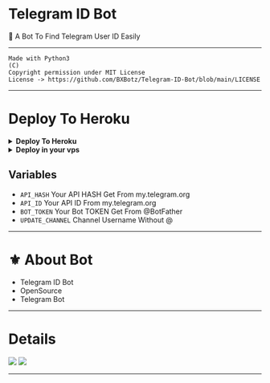 # Telegram ID Bot

🤖 A Bot To Find Telegram User ID Easily

---

```
Made with Python3
(C)
Copyright permission under MIT License
License -> https://github.com/BXBotz/Telegram-ID-Bot/blob/main/LICENSE
```

---

# Deploy To Heroku

<details><summary><b>Deploy To Heroku</b></summary>
<p>
<br>
<a href="https://heroku.com/deploy?template=https://github.com/BXBotz/Telegram-ID-Bot/tree/main">
  <img src="https://www.herokucdn.com/deploy/button.svg" alt="Deploy">
</a>
</p>
</details>

<details>
  <summary><b>Deploy in your vps</b></summary>
<br/>

```sh
git clone https://github.com/BXBotz/Telegram-ID-Bot/tree/main
cd Telegram-ID-Bot
pip3 install -r requirements.txt
# <Create Variables appropriately>
python3 main.py
```

</details>

## Variables

- `API_HASH` Your API HASH Get From my.telegram.org
- `API_ID` Your API ID From my.telegram.org
- `BOT_TOKEN` Your Bot TOKEN Get From @BotFather
- `UPDATE_CHANNEL` Channel Username Without @

---
# ⚜️ About Bot

- Telegram ID Bot
- OpenSource
- Telegram Bot

----

# Details

<a href="https://telegram.me/BX_Botz"><img src="https://img.shields.io/badge/Telegram-%20Channel%20-blue.svg?logo=telegram&logoColor=FF3333"></a>
<a href="https://telegram.me/BXSupport"><img src="https://img.shields.io/badge/Telegram-%20Group%20-blu.svg?logo=telegram&logoColor=FF3333"></a>

------
